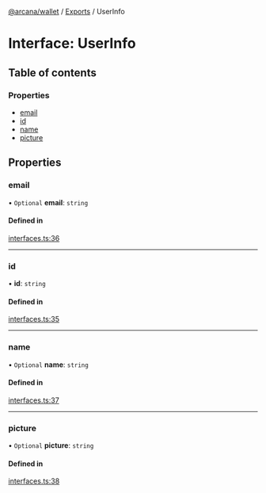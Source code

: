 [@arcana/wallet](../README.md) / [Exports](../modules.md) / UserInfo

# Interface: UserInfo

## Table of contents

### Properties

- [email](UserInfo.md#email)
- [id](UserInfo.md#id)
- [name](UserInfo.md#name)
- [picture](UserInfo.md#picture)

## Properties

### email

• `Optional` **email**: `string`

#### Defined in

[interfaces.ts:36](https://github.com/arcana-network/wallet/blob/a7c20fa/src/interfaces.ts#L36)

---

### id

• **id**: `string`

#### Defined in

[interfaces.ts:35](https://github.com/arcana-network/wallet/blob/a7c20fa/src/interfaces.ts#L35)

---

### name

• `Optional` **name**: `string`

#### Defined in

[interfaces.ts:37](https://github.com/arcana-network/wallet/blob/a7c20fa/src/interfaces.ts#L37)

---

### picture

• `Optional` **picture**: `string`

#### Defined in

[interfaces.ts:38](https://github.com/arcana-network/wallet/blob/a7c20fa/src/interfaces.ts#L38)
